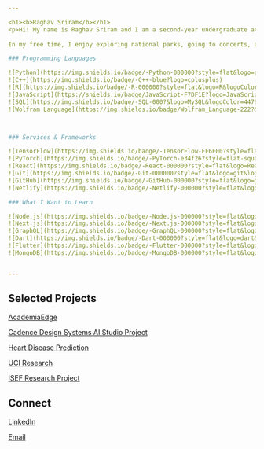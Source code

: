 ```yaml
---

<h1><b>Raghav Sriram</b></h1>
<p>Hi! My name is Raghav Sriram and I am a second-year undergraduate at UC Irvine double majoring in computer science and biology. I’m driven by the intersection of computation and healthcare and am always seeking opportunities that combine these fields. Right now, I’m exploring these passions through my work as a Software Engineer Intern at Liberty Mutual. I'm also an undergraduate researcher in the Lipkova Lab, where I'm using machine learning to analyze histological images of brain tissue.
  
In my free time, I enjoy exploring national parks, going to concerts, and playing tennis, ping pong, and basketball.

### Programming Languages

![Python](https://img.shields.io/badge/-Python-000000?style=flat&logo=python)
![C++](https://img.shields.io/badge/-C++-blue?logo=cplusplus)
![R](https://img.shields.io/badge/-R-000000?style=flat&logo=R&logoColor=007396)
![JavaScript](https://shields.io/badge/JavaScript-F7DF1E?logo=JavaScript&logoColor=000&style=flat-square)
![SQL](https://img.shields.io/badge/-SQL-000?&logo=MySQL&logoColor=4479A1)
![Wolfram Language](https://img.shields.io/badge/Wolfram_Language-222?&logo=wolfram-language&logoColor=DD1100)



### Services & Frameworks

![TensorFlow](https://img.shields.io/badge/-TensorFlow-FF6F00?style=flat-square&logo=TensorFlow&logoColor=fff)
![PyTorch](https://img.shields.io/badge/-PyTorch-e34f26?style=flat-square&logo=PyTorch&logoColor=fff)
![React](https://img.shields.io/badge/-React-000000?style=flat&logo=React&logoColor=61DAFB)
![Git](https://img.shields.io/badge/-Git-000000?style=flat&logo=git&logoColor=F05032)
![GitHub](https://img.shields.io/badge/-GitHub-000000?style=flat&logo=github&logoColor=FFFFFF)
![Netlify](https://img.shields.io/badge/-Netlify-000000?style=flat&logo=netlify&logoColor=F05032)

### What I Want to Learn

![Node.js](https://img.shields.io/badge/-Node.js-000000?style=flat&logo=node.js&logoColor=339933)
![Next.js](https://img.shields.io/badge/-Next.js-000000?style=flat&logo=next.js&logoColor=339933)
![GraphQL](https://img.shields.io/badge/-GraphQL-000000?style=flat&logo=graphql&logoColor=339933)
![Dart](https://img.shields.io/badge/-Dart-000000?style=flat&logo=dart&logoColor=339933)
![Flutter](https://img.shields.io/badge/-Flutter-000000?style=flat&logo=flutter&logoColor=339933)
![MongoDB](https://img.shields.io/badge/-MongoDB-000000?style=flat&logo=mongodb&logoColor=339933)


---
```


<h2>Selected Projects</h2>
<p><a href="https://github.com/AcademiaEdge">AcademiaEdge</a></p>
<p><a href="https://github.com/BTT-Cadence-Design-Systems-2A/AI-Studio-Project">Cadence Design Systems AI Studio Project</a></p>
<p><a href="https://github.com/yraman17/heart-disease-prediction">Heart Disease Prediction</a></p>
<p><a href="https://github.com/RaghavSriram72/Characterizing-pathogenic-enhancer-activity-at-single-cell-resolution">UCI Research</a></p>
<p><a href="https://github.com/RaghavSriram72/Sigma-Xi-Research-Website">ISEF Research Project</a></p>

<h2>Connect</h2>
<p><a href="https://www.linkedin.com/in/raghav-sriram-778076186/">LinkedIn</a></p>
<p><a href="mailto:rsriram101@gmail.com">Email</a></p>
